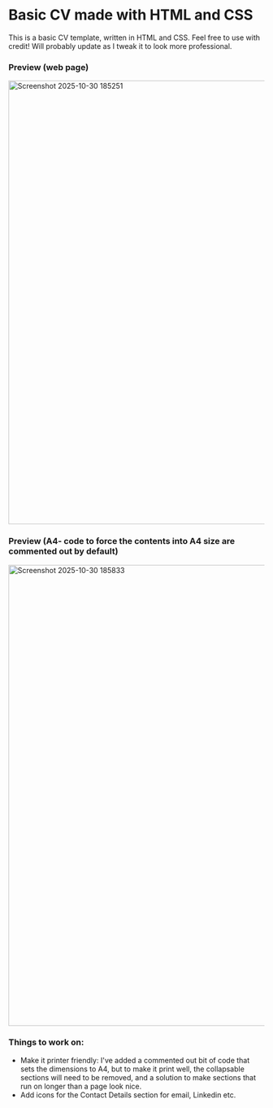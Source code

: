 # Basic CV made with HTML and CSS
This is a basic CV template, written in HTML and CSS. Feel free to use with credit! Will probably update as I tweak it to look more professional. 

### Preview (web page)
<img width="1894" height="872" alt="Screenshot 2025-10-30 185251" src="https://github.com/user-attachments/assets/15e67450-f37f-4d87-b20f-9e85914279e7" />

### Preview (A4- code to force the contents into A4 size are commented out by default)
<img width="834" height="906" alt="Screenshot 2025-10-30 185833" src="https://github.com/user-attachments/assets/e61cbafc-a652-4402-b5f9-3e2185c56615" />

### Things to work on:
- Make it printer friendly: I've added a commented out bit of code that sets the dimensions to A4, but to make it print well, the collapsable sections will need to be removed, and a solution to make sections that run on longer than a page look nice.
- Add icons for the Contact Details section for email, Linkedin etc.
